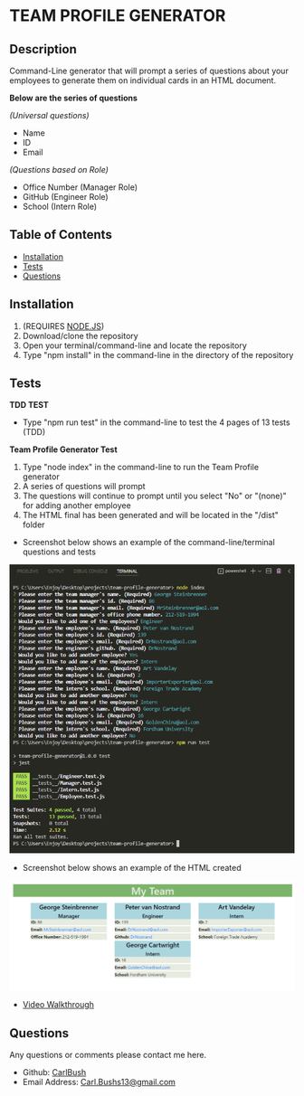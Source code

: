 # TEAM PROFILE GENERATOR

## Description

Command-Line generator that will prompt a series of questions about your employees to generate them on individual cards in an HTML document.

<strong>Below are the series of questions</strong>

<i>(Universal questions)</i>

* Name
* ID
* Email

<i>(Questions based on Role)</i>

  * Office Number (Manager Role)
  * GitHub (Engineer Role)
  * School (Intern Role)

## Table of Contents
* [Installation](#Installation)
* [Tests](#Tests)
* [Questions](#Questions)

## Installation

1. (REQUIRES [NODE.JS](https://nodejs.org/en/)) 
2. Download/clone the repository
4. Open your terminal/command-line and locate the repository
5. Type "npm install" in the command-line in the directory of the repository


## Tests

<strong>TDD TEST</strong>
* Type "npm run test" in the command-line to test the 4 pages of 13 tests (TDD)

<strong>Team Profile Generator Test</strong>
1. Type "node index" in the command-line to run the Team Profile generator
2. A series of questions will prompt
3. The questions will continue to prompt until you select "No" or "(none)" for adding another employee
4. The HTML final has been generated and will be located in the "/dist" folder

* Screenshot below shows an example of the command-line/terminal questions and tests

<kbd>![ScreenShot](https://github.com/CarlBush/Team-Profile-Generator/blob/main/media/Screenshot_terminal2.png)</kbd>

* Screenshot below shows an example of the HTML created

<kbd>![ScreenShot](https://github.com/CarlBush/Team-Profile-Generator/blob/main/media/Screenshot_webpage.png)</kbd>

* [Video Walkthrough](https://drive.google.com/file/d/1bS4G8fZQlCSD7u4ultYrSPBqXfbDMZ5u/view)

            
## Questions

Any questions or comments please contact me here.
* Github: [CarlBush](https://github.com/CarlBush)
* Email Address: [Carl.Bushs13@gmail.com](mailto:Carl.Bushs13@gmail.com)
